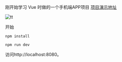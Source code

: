 刚开始学习 Vue 时做的一个手机端APP项目 
[项目演示地址](https://Ykd-Prime.github.io/App-Vue/dist/index.html)

![tt](https://github.com/Ykd-Prime/App-Vue/blob/master/1559725364.png)

开始
```
npm install
```
```
npm run dev
```
访问http://localhost:8080。
